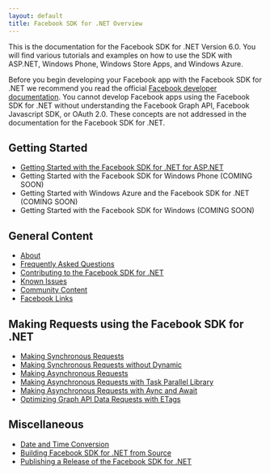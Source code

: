 ```yaml
---
layout: default
title: Facebook SDK for .NET Overview
---
```


This is the documentation for the Facebook SDK for .NET Version 6.0. You will find various tutorials and examples on how to use the SDK with ASP.NET, Windows Phone, Windows Store Apps, and Windows Azure.

Before you begin developing your Facebook app with the Facebook SDK for .NET we recommend you read the official [Facebook developer documentation](https://developers.facebook.com/docs/). You cannot develop Facebook apps using the Facebook SDK for .NET without understanding the Facebook Graph API, Facebook Javascript SDK, or OAuth 2.0. These concepts are not addressed in the documentation for the Facebook SDK for .NET. 

## Getting Started

* [Getting Started with the Facebook SDK for .NET for ASP.NET](/docs/web/getting-started)
* Getting Started with the Facebook SDK for Windows Phone (COMING SOON)
* Getting Started with Windows Azure and the Facebook SDK for .NET (COMING SOON)
* Getting Started with the Facebook SDK for Windows (COMING SOON)

## General Content

* [About](/docs/about)
* [Frequently Asked Questions](/docs/faq)
* [Contributing to the Facebook SDK for .NET](/docs/contribute)
* [Known Issues](/docs/known-issues)
* [Community Content](/docs/community-content)
* [Facebook Links](/docs/facebook-links)

## Making Requests using the Facebook SDK for .NET

* [Making Synchronous Requests](/docs/making-synchronous-requests)
* [Making Synchronous Requests without Dynamic](/docs/making-synchronous-without-dynamic-support)
* [Making Asynchronous Requests](/docs/making-asynchronous-requests)
* [Making Asynchronous Requests with Task Parallel Library](/docs/making-asynchronous-requests-with-task-parallel-library)
* [Making Asynchronous Requests with Aync and Await](/docs/making-asynchronous-requests-with-async-await)
* [Optimizing Graph API Data Requests with ETags](/docs/optimizing-graph-api-data-fetch-using-etags)

## Miscellaneous

* [Date and Time Conversion](/docs/datetimeconverter)
* [Building Facebook SDK for .NET from Source](/docs/build)
* [Publishing a Release of the Facebook SDK for .NET](/docs/release)
